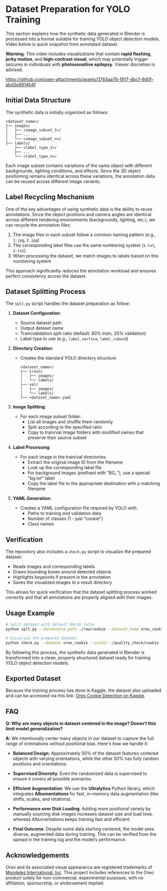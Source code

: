 # Dataset Preparation for YOLO Training

This section explains how the synthetic data generated in Blender is processed into a format suitable for training YOLO object detection models. Video below is quick snapshot from annotated dataset.

**Warning**: This video includes visualizations that contain **rapid flashing**, **jerky motion**, and **high-contrast visual**, which may potentially trigger seizures in individuals with **photosensitive epilepsy**. Viewer discretion is advised.


https://github.com/user-attachments/assets/37b5aa78-f917-4bc1-9d0f-abd3e8914b4f


## Initial Data Structure

The synthetic data is initially organized as follows:
```
<dataset_name>/
├── images/
│   ├── <image_subset_1>/
│   ├── ...
│   └── <image_subset_n>/
├── labels/
    ├── <label_type_1>/
    ├── ...
    └── <label_type_n>/
```

Each image subset contains variations of the same object with different backgrounds, lighting conditions, and effects. Since the 3D object positioning remains identical across these variations, the annotation data can be reused across different image variants.

## Label Recycling Mechanism

One of the key advantages of using synthetic data is the ability to reuse annotations. Since the object positions and camera angles are identical across different rendering environments (backgrounds, lighting, etc.), we can recycle the annotation files:

1. The image files in each subset follow a common naming pattern (e.g., `1.jpg`, `2.jpg`)
2. The corresponding label files use the same numbering system (`1.txt`, `2.txt`)
3. When processing the dataset, we match images to labels based on this numbering system

This approach significantly reduces the annotation workload and ensures perfect consistency across the dataset.

## Dataset Splitting Process

The `splt.py` script handles the dataset preparation as follow:

1. **Dataset Configuration**:
   - Source dataset path
   - Output dataset name
   - Train/validation split ratio (default: 80% train, 20% validation)
   - Label type to use (e.g., `label_vertice`, `label_cuboid`)

2. **Directory Creation**:
   - Creates the standard YOLO directory structure:
     ```
     <dataset_name>/
     ├── train/
     │   ├── images/
     │   └── labels/
     ├── val/
     │   ├── images/
     │   └── labels/
     └── <dataset_name>.yaml
     ```

3. **Image Splitting**:
   - For each image subset folder:
     - List all images and shuffle them randomly
     - Split according to the specified ratio
     - Copy to train/val image folders with modified names that preserve their source subset

4. **Label Processing**:
   - For each image in the train/val directories:
     - Extract the original image ID from the filename
     - Look up the corresponding label file
     - For background images (prefixed with "BG_"), use a special "bg.txt" label
     - Copy the label file to the appropriate destination with a matching filename

5. **YAML Generation**:
   - Creates a YAML configuration file required by YOLO with:
     - Paths to training and validation data
     - Number of classes (1 - just "cookie")
     - Class names

## Verification

The repository also includes a `check.py` script to visualize the prepared dataset:

- Reads images and corresponding labels
- Draws bounding boxes around detected objects
- Highlights keypoints if present in the annotation
- Saves the visualized images to a result directory

This allows for quick verification that the dataset splitting process worked correctly and that all annotations are properly aligned with their images.

## Usage Example

```bash
# Split dataset with default 80/20 ratio
python splt.py --datasource_path ./raw/cookie --dataset_name oreo_cookie --label_type label_vertice

# Visualize the prepared dataset
python check.py --dataset oreo_cookie --outdir ./quality_check/cookie
```

By following this process, the synthetic data generated in Blender is transformed into a clean, properly structured dataset ready for training YOLO object detection models.

## Exported Dataset

Because the training process has done in Kaggle, the dataset also uploaded and can be accessed via this link: [Oreo Cookie Detection on Kaggle](https://www.kaggle.com/datasets/rayhanzamzamy/oreo-cookie-detection).

## FAQ

**Q: Why are many objects in dataset centered in the image? Doesn’t this limit model generalization?**

**A:**
We intentionally center many objects in our dataset to capture the full range of orientations without positional bias. Here's how we handle it:

- **Balanced Design**: Approximately 50% of the dataset features centered objects with varying orientations, while the other 50% has fully random positions and orientations.

- **Supervised Diversity**: Even the randomized data is supervised to ensure it covers all possible scenarios.

- **Efficient Augmentation**: We use the **Ultralytics** Python library, which integrates **Albumentations** for fast, in-memory data augmentation (like shifts, scales, and rotations).

- **Performance over Disk Loading**: Adding more positional variety by manually sourcing disk images increases dataset size and load time, whereas Albumentations keeps training fast and efficient.

- **Final Outcome**: Despite some data starting centered, the model sees diverse, augmented data during training. This can be verified from the spread in the training log and the model’s performance.

## Acknowledgements

Oreo and its associated visual appearance are registered trademarks of [Mondelez International, Inc](https://www.mondelezinternational.com/). This project includes references to the Oreo product solely for non-commercial, experimental purposes, with no affiliation, sponsorship, or endorsement implied.
